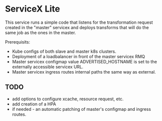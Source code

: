 # ServiceX Lite

This service runs a simple code that listens for the transformation request created in the "master" servicex and deploys transforms that will do the same job as the ones in the master.

Prerequisits:

* Kube configs of both slave and master k8s clusters.
* Deployment of a loadbalancer in front of the master servicex RMQ
* Master servicex configmap value ADVERTISED_HOSTNAME is set to the externally accessible servicex URL.
* Master servicex ingress routes internal paths the same way as external.

## TODO

* add options to configure xcache, resource request, etc.
* add creation of a HPA
* if needed - an automatic patching of master's configmap and ingress routes.
